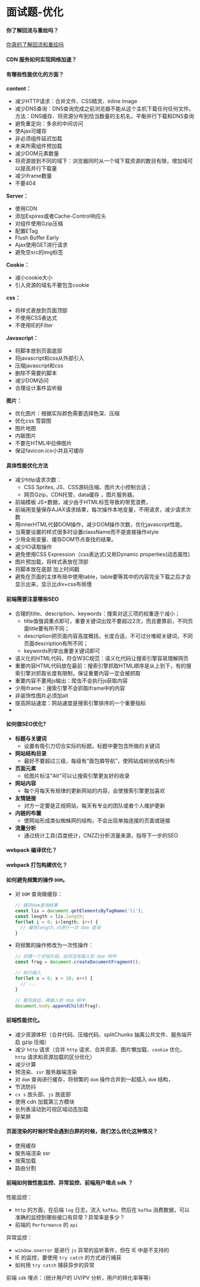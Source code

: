 # 面试题-优化

#### 你了解回流与重绘吗？

[你真的了解回流和重绘吗](https://zhuanlan.zhihu.com/p/52076790)



#### CDN 服务如何实现网络加速？



#### 有哪些性能优化的方面？

**content：**

- 减少HTTP请求：合并文件、CSS精灵、inline Image
- 减少DNS查询：DNS查询完成之前浏览器不能从这个主机下载任何任何文件。方法：DNS缓存、将资源分布到恰当数量的主机名，平衡并行下载和DNS查询
- 避免重定向：多余的中间访问
- 使Ajax可缓存
- 非必须组件延迟加载
- 未来所需组件预加载
- 减少DOM元素数量
- 将资源放到不同的域下：浏览器同时从一个域下载资源的数目有限，增加域可以提高并行下载量
- 减少iframe数量
- 不要404

**Server：**

- 使用CDN
- 添加Expires或者Cache-Control响应头
- 对组件使用Gzip压缩
- 配置ETag
- Flush Buffer Early
- Ajax使用GET进行请求
- 避免空src的img标签

**Cookie：**

- 减小cookie大小
- 引入资源的域名不要包含cookie

**css：**

- 将样式表放到页面顶部
- 不使用CSS表达式
- 不使用IE的Filter

**Javascript：**

- 将脚本放到页面底部
- 将javascript和css从外部引入
- 压缩javascript和css
- 删除不需要的脚本
- 减少DOM访问
- 合理设计事件监听器

**图片：**

- 优化图片：根据实际颜色需要选择色深、压缩
- 优化css 雪碧图
- 图片地图
- 内联图片
- 不要在HTML中拉伸图片
- 保证favicon.ico小并且可缓存



#### 具体性能优化方法

- 减少http请求次数：
  - CSS Sprites, JS、CSS源码压缩、图片大小控制合适；
  - 网页Gzip，CDN托管，data缓存 ，图片服务器。
- 前端模板 JS+数据，减少由于HTML标签导致的带宽浪费，
- 前端用变量保存AJAX请求结果，每次操作本地变量，不用请求，减少请求次数
- 用innerHTML代替DOM操作，减少DOM操作次数，优化javascript性能。
- 当需要设置的样式很多时设置className而不是直接操作style
- 少用全局变量、缓存DOM节点查找的结果。
- 减少IO读取操作
- 避免使用CSS Expression（css表达式)又称Dynamic properties(动态属性)
- 图片预加载，将样式表放在顶部
- 将脚本放在底部 加上时间戳
- 避免在页面的主体布局中使用table，table要等其中的内容完全下载之后才会显示出来，显示比div+css布局慢



#### 前端需要注意哪些SEO

- 合理的title、description、keywords：搜索对这三项的权重逐个减小；
  - title值强调重点即可，重要关键词出现不要超过2次，而且要靠前，不同页面title要有所不同；
  - description把页面内容高度概括，长度合适，不可过分堆砌关键词，不同页面description有所不同；
  - keywords列举出重要关键词即可
- 语义化的HTML代码，符合W3C规范：语义化代码让搜索引擎容易理解网页
- 重要内容HTML代码放在最前：搜索引擎抓取HTML顺序是从上到下，有的搜索引擎对抓取长度有限制，保证重要内容一定会被抓取
- 重要内容不要用js输出：爬虫不会执行js获取内容
- 少用iframe：搜索引擎不会抓取iframe中的内容
- 非装饰性图片必须加alt
- 提高网站速度：网站速度是搜索引擎排序的一个重要指标
- 



#### 如何做SEO优化?

- **标题与关键词**
  - 设置有吸引力切合实际的标题，标题中要包含所做的关键词
- **网站结构目录**
  - 最好不要超过三级，每级有“面包屑导航”，使网站成树状结构分布
- **页面元素**
  - 给图片标注"Alt"可以让搜索引擎更友好的收录
- **网站内容**
  - 每个月每天有规律的更新网站的内容，会使搜索引擎更加喜欢
- **友情链接**
  - 对方一定要是正规网站，每天有专业的团队或者个人维护更新
- **内链的布置**
  - 使网站形成类似蜘蛛网的结构，不会出现单独连接的页面或链接
- **流量分析**
  - 通过统计工具(百度统计，CNZZ)分析流量来源，指导下一步的SEO



#### webpack 编译优化？



#### webpack 打包构建优化？



#### 如何避免频繁的操作 `DOM`。

- 对 `DOM` 查询做缓存：

  ```js
  // 缓存dom查询结果
  const lis = document.getElementsByTagName('li');
  const length = lis.length;
  for(let i = 0; i<length; i++) {
    // 缓存length,只进行一次 dom 查询
  }
  ```

- 将频繁的操作修改为一次性操作：

  ```js
  // 创建一个文档片段，此时没有插入到 dom 树中
  const frag = document.createDocumentFragment();
  
  // 执行插入
  for(let x = 0; x < 10; x++) {
    // ...
  }
  
  // 都完成后，再插入到 dom 树中
  document.body.appendChild(frag);
  
  ```

#### 前端性能优化。

- 减少资源体积（合并代码、压缩代码、splitChunks 抽离公共文件、服务端开启 gzip 压缩）
- 减少 `http` 请求（合并 `http` 请求、合并资源、图片懒加载、`cookie` 优化、`http` 请求和资源加载的区分优化）
- 减少计算
- 预渲染、`ssr` 服务器端渲染
- 对 `dom` 查询进行缓存，将频繁的 `dom` 操作合并到一起插入 `dom` 结构，
- 节流防抖
- `cs s` 放头部、`js`  放底部
- 使用 cdn 加载第三方模块
- 长列表滚动到可视区域动态加载
- 骨架屏

#### 页面渲染的时候时常会遇到白屏的时候，我们怎么优化这种情况？

- 使用缓存
- 服务端渲染 ssr
- 按需加载
- 路由分割 

#### 前端如何做性能监控、异常监控、前端用户埋点 sdk ？

性能监控：

- `http` 的方面，在后端 `log` 日志，流入 `kafka`，然后在 `kafka` 消费数据，可以准确的监控到哪些接口有异常？异常率是多少？
- 前端的 `Performance` 的 `api`

异常监控：

- `window.onerror` 是进行 `js` 异常的监听事件，但在 IE 中是不支持的
- IE 的监控，要使用 `try catch` 的方式进行捕获
- 如何用 `try catch` 捕获异步的异常

前端 `sdk` 埋点：（统计用户的 UV/PV 分析，用户的转化率等等）


